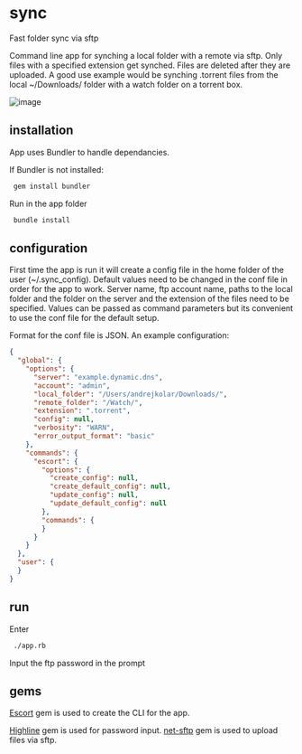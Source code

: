 # sync
Fast folder sync via sftp

Command line app for synching a local folder with a remote via sftp. Only files with a specified extension get synched. Files are deleted after they are uploaded. A good use example would be synching .torrent files from the local ~/Downloads/ folder with a watch folder on a torrent box.

![image](https://cloud.githubusercontent.com/assets/1213228/8479609/37301d18-20d9-11e5-89e2-f90384fb33d3.png)

## installation
App uses Bundler to handle dependancies.

If Bundler is not installed:
```bash
 gem install bundler
```

Run in the app folder
```bash
 bundle install
```

## configuration
First time the app is run it will create a config file in the home folder of the user (~/.sync_config). Default values need to be changed in the conf file in order for the app to work. Server name, ftp account name, paths to the local folder and the folder on the server and the extension of the files need to be specified. Values can be passed as command parameters but its convenient to use the conf file for the default setup.

Format for the conf file is JSON. An example configuration:

```json
{
  "global": {
    "options": {
      "server": "example.dynamic.dns",
      "account": "admin",
      "local_folder": "/Users/andrejkolar/Downloads/",
      "remote_folder": "/Watch/",
      "extension": ".torrent",
      "config": null,
      "verbosity": "WARN",
      "error_output_format": "basic"
    },
    "commands": {
      "escort": {
        "options": {
          "create_config": null,
          "create_default_config": null,
          "update_config": null,
          "update_default_config": null
        },
        "commands": {
        }
      }
    }
  },
  "user": {
  }
}
```

## run
Enter
```bash
 ./app.rb
```
Input the ftp password in the prompt

## gems
[Escort](https://github.com/skorks/escort) gem is used to create the CLI for the app.

[Highline](https://github.com/JEG2/highline) gem is used for password input.
[net-sftp](https://github.com/net-ssh/net-sftp) gem is used to upload files via sftp.
